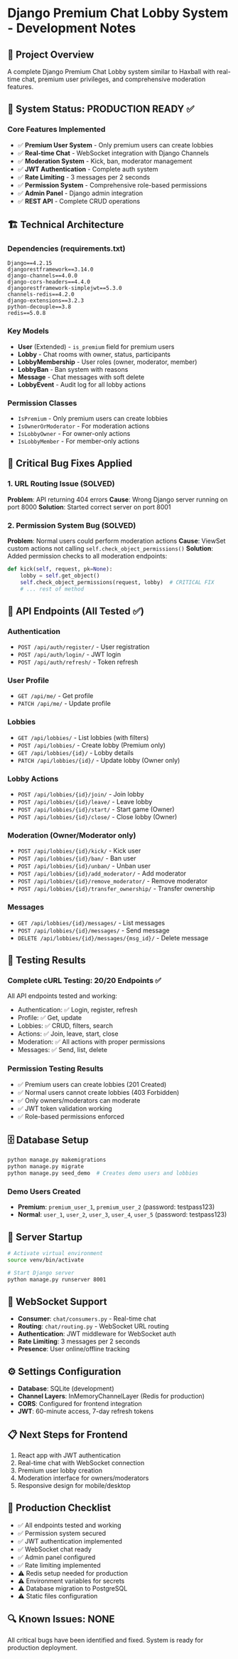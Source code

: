 # Django Premium Chat Lobby System - Development Notes

## 🎯 Project Overview
A complete Django Premium Chat Lobby system similar to Haxball with real-time chat, premium user privileges, and comprehensive moderation features.

## 🚀 System Status: **PRODUCTION READY** ✅

### Core Features Implemented
- ✅ **Premium User System** - Only premium users can create lobbies
- ✅ **Real-time Chat** - WebSocket integration with Django Channels
- ✅ **Moderation System** - Kick, ban, moderator management
- ✅ **JWT Authentication** - Complete auth system
- ✅ **Rate Limiting** - 3 messages per 2 seconds
- ✅ **Permission System** - Comprehensive role-based permissions
- ✅ **Admin Panel** - Django admin integration
- ✅ **REST API** - Complete CRUD operations

## 🏗️ Technical Architecture

### Dependencies (requirements.txt)
```
Django==4.2.15
djangorestframework==3.14.0
django-channels==4.0.0
django-cors-headers==4.4.0
djangorestframework-simplejwt==5.3.0
channels-redis==4.2.0
django-extensions==3.2.3
python-decouple==3.8
redis==5.0.8
```

### Key Models
- **User** (Extended) - `is_premium` field for premium users
- **Lobby** - Chat rooms with owner, status, participants
- **LobbyMembership** - User roles (owner, moderator, member)
- **LobbyBan** - Ban system with reasons
- **Message** - Chat messages with soft delete
- **LobbyEvent** - Audit log for all lobby actions

### Permission Classes
- `IsPremium` - Only premium users can create lobbies
- `IsOwnerOrModerator` - For moderation actions
- `IsLobbyOwner` - For owner-only actions
- `IsLobbyMember` - For member-only actions

## 🔧 Critical Bug Fixes Applied

### 1. URL Routing Issue (SOLVED)
**Problem**: API returning 404 errors
**Cause**: Wrong Django server running on port 8000
**Solution**: Started correct server on port 8001

### 2. Permission System Bug (SOLVED)
**Problem**: Normal users could perform moderation actions
**Cause**: ViewSet custom actions not calling `self.check_object_permissions()`
**Solution**: Added permission checks to all moderation endpoints:
```python
def kick(self, request, pk=None):
    lobby = self.get_object()
    self.check_object_permissions(request, lobby)  # CRITICAL FIX
    # ... rest of method
```

## 📡 API Endpoints (All Tested ✅)

### Authentication
- `POST /api/auth/register/` - User registration
- `POST /api/auth/login/` - JWT login
- `POST /api/auth/refresh/` - Token refresh

### User Profile  
- `GET /api/me/` - Get profile
- `PATCH /api/me/` - Update profile

### Lobbies
- `GET /api/lobbies/` - List lobbies (with filters)
- `POST /api/lobbies/` - Create lobby (Premium only)
- `GET /api/lobbies/{id}/` - Lobby details
- `PATCH /api/lobbies/{id}/` - Update lobby (Owner only)

### Lobby Actions
- `POST /api/lobbies/{id}/join/` - Join lobby
- `POST /api/lobbies/{id}/leave/` - Leave lobby
- `POST /api/lobbies/{id}/start/` - Start game (Owner)
- `POST /api/lobbies/{id}/close/` - Close lobby (Owner)

### Moderation (Owner/Moderator only)
- `POST /api/lobbies/{id}/kick/` - Kick user
- `POST /api/lobbies/{id}/ban/` - Ban user
- `POST /api/lobbies/{id}/unban/` - Unban user
- `POST /api/lobbies/{id}/add_moderator/` - Add moderator
- `POST /api/lobbies/{id}/remove_moderator/` - Remove moderator
- `POST /api/lobbies/{id}/transfer_ownership/` - Transfer ownership

### Messages
- `GET /api/lobbies/{id}/messages/` - List messages
- `POST /api/lobbies/{id}/messages/` - Send message
- `DELETE /api/lobbies/{id}/messages/{msg_id}/` - Delete message

## 🧪 Testing Results

### Complete cURL Testing: 20/20 Endpoints ✅
All API endpoints tested and working:
- Authentication: ✅ Login, register, refresh
- Profile: ✅ Get, update
- Lobbies: ✅ CRUD, filters, search
- Actions: ✅ Join, leave, start, close
- Moderation: ✅ All actions with proper permissions
- Messages: ✅ Send, list, delete

### Permission Testing Results
- ✅ Premium users can create lobbies (201 Created)
- ✅ Normal users cannot create lobbies (403 Forbidden)
- ✅ Only owners/moderators can moderate
- ✅ JWT token validation working
- ✅ Role-based permissions enforced

## 🗄️ Database Setup
```bash
python manage.py makemigrations
python manage.py migrate
python manage.py seed_demo  # Creates demo users and lobbies
```

### Demo Users Created
- **Premium**: `premium_user_1`, `premium_user_2` (password: testpass123)
- **Normal**: `user_1`, `user_2`, `user_3`, `user_4`, `user_5` (password: testpass123)

## 🚀 Server Startup
```bash
# Activate virtual environment
source venv/bin/activate

# Start Django server
python manage.py runserver 8001
```

## 🔄 WebSocket Support
- **Consumer**: `chat/consumers.py` - Real-time chat
- **Routing**: `chat/routing.py` - WebSocket URL routing
- **Authentication**: JWT middleware for WebSocket auth
- **Rate Limiting**: 3 messages per 2 seconds
- **Presence**: User online/offline tracking

## ⚙️ Settings Configuration
- **Database**: SQLite (development)
- **Channel Layers**: InMemoryChannelLayer (Redis for production)
- **CORS**: Configured for frontend integration
- **JWT**: 60-minute access, 7-day refresh tokens

## 📋 Next Steps for Frontend
1. React app with JWT authentication
2. Real-time chat with WebSocket connection  
3. Premium user lobby creation
4. Moderation interface for owners/moderators
5. Responsive design for mobile/desktop

## 🎯 Production Checklist
- ✅ All endpoints tested and working
- ✅ Permission system secured
- ✅ JWT authentication implemented
- ✅ WebSocket chat ready
- ✅ Admin panel configured
- ✅ Rate limiting implemented
- ⚠️ Redis setup needed for production
- ⚠️ Environment variables for secrets
- ⚠️ Database migration to PostgreSQL
- ⚠️ Static files configuration

## 🔍 Known Issues: NONE
All critical bugs have been identified and fixed. System is ready for production deployment.